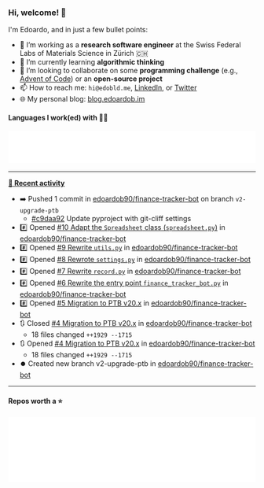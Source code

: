 ### Hi, welcome! 👋 

I'm Edoardo, and in just a few bullet points:

- 🔭 I’m working as a **research software engineer** at the Swiss Federal Labs of Materials Science in Zürich 🇨🇭
- 🌱 I’m currently learning **algorithmic thinking**
- 👯 I’m looking to collaborate on some **programming challenge** (e.g., [Advent of Code](https://github.com/edoardob90/aoc2022)) or an **open-source project**
- 📫 How to reach me: `hi@edobld.me`, [LinkedIn](https://linkedin.com/in/edobld), or [Twitter](https://twitter.com/edobld)
- 🌐 My personal blog: [blog.edoardob.im](https://blog.edoardob.im)

#### Languages I work(ed) with 👨‍💻

<img src="https://github.com/edoardob90/edoardob90/blob/main/.cache/languages.svg">

---

**[📰 Recent activity](https://github.com/edoardob90)**
* ➡️ Pushed 1 commit in [edoardob90/finance-tracker-bot](https://github.com/edoardob90/finance-tracker-bot) on branch `v2-upgrade-ptb`
  * [#c9daa92](https://github.com/edoardob90/finance-tracker-bot/commit/c9daa92) Update pyproject with git-cliff settings
* #️⃣ Opened [#10 Adapt the `Spreadsheet` class (`spreadsheet.py`)](https://github.com/edoardob90/finance-tracker-bot/issues/10) in [edoardob90/finance-tracker-bot](https://github.com/edoardob90/finance-tracker-bot)
* #️⃣ Opened [#9 Rewrite `utils.py`](https://github.com/edoardob90/finance-tracker-bot/issues/9) in [edoardob90/finance-tracker-bot](https://github.com/edoardob90/finance-tracker-bot)
* #️⃣ Opened [#8 Rewrote `settings.py`](https://github.com/edoardob90/finance-tracker-bot/issues/8) in [edoardob90/finance-tracker-bot](https://github.com/edoardob90/finance-tracker-bot)
* #️⃣ Opened [#7 Rewrite `record.py`](https://github.com/edoardob90/finance-tracker-bot/issues/7) in [edoardob90/finance-tracker-bot](https://github.com/edoardob90/finance-tracker-bot)
* #️⃣ Opened [#6 Rewrite the entry point `finance_tracker_bot.py`](https://github.com/edoardob90/finance-tracker-bot/issues/6) in [edoardob90/finance-tracker-bot](https://github.com/edoardob90/finance-tracker-bot)
* #️⃣ Opened [#5 Migration to PTB v20.x](https://github.com/edoardob90/finance-tracker-bot/issues/5) in [edoardob90/finance-tracker-bot](https://github.com/edoardob90/finance-tracker-bot)
* 🔃 Closed [#4 Migration to PTB v20.x](https://github.com/edoardob90/finance-tracker-bot/pull/4) in [edoardob90/finance-tracker-bot](https://github.com/edoardob90/finance-tracker-bot)
  * 18 files changed `++1929 --1715`
* 🔃 Opened [#4 Migration to PTB v20.x](https://github.com/edoardob90/finance-tracker-bot/pull/4) in [edoardob90/finance-tracker-bot](https://github.com/edoardob90/finance-tracker-bot)
  * 18 files changed `++1929 --1715`
* ⏺️ Created new branch v2-upgrade-ptb in [edoardob90/finance-tracker-bot](https://github.com/edoardob90/finance-tracker-bot)


---

#### Repos worth a ⭐

<img src="https://github.com/edoardob90/edoardob90/blob/main/.cache/stars.svg">

<!--
- ⚡ Fun fact: ...
- 🤔 I’m looking for help with ...
- 💬 Ask me about ...
-->
